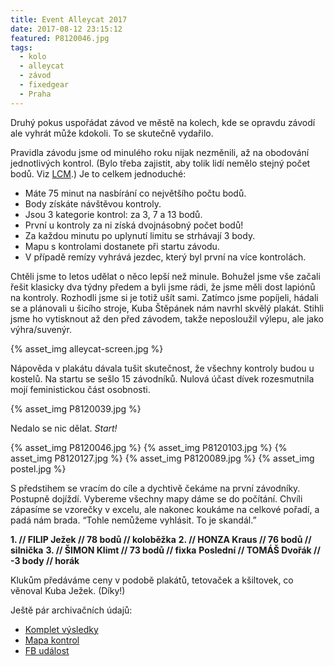 ```yaml
---
title: Event Alleycat 2017
date: 2017-08-12 23:15:12
featured: P8120046.jpg
tags:
  - kolo
  - alleycat
  - závod
  - fixedgear
  - Praha
---
```


Druhý pokus uspořádat závod ve městě na kolech, kde se opravdu závodí ale vyhrát může kdokoli. To se skutečně vydařilo.

<!-- more -->

Pravidla závodu jsme od minulého roku nijak nezměnili, až na obodování jednotlivých kontrol. (Bylo třeba zajistit, aby tolik lidí nemělo stejný počet bodů. Viz [LCM](https://www.wikiwand.com/en/Least_common_multiple).) Je to celkem jednoduché:

- Máte 75 minut na nasbírání co největšího počtu bodů.
- Body získáte návštěvou kontroly.
- Jsou 3 kategorie kontrol: za 3, 7 a 13 bodů.
- První u kontroly za ni získá dvojnásobný počet bodů!
- Za každou minutu po uplynutí limitu se strhávají 3 body.
- Mapu s kontrolami dostanete při startu závodu.
- V případě remízy vyhrává jezdec, který byl první na více kontrolách.

Chtěli jsme to letos udělat o něco lepší než minule. Bohužel jsme vše začali řešit klasicky dva týdny předem a byli jsme rádi, že jsme měli dost lapiónů na kontroly. Rozhodli jsme si je totiž ušít sami. Zatímco jsme popíjeli, hádali se a plánovali u šicího stroje, Kuba Štěpánek nám navrhl skvělý plakát. Stihli jsme ho vytisknout až den před závodem, takže neposloužil výlepu, ale jako výhra/suvenýr.

{% asset_img alleycat-screen.jpg %}

Nápověda v plakátu dávala tušit skutečnost, že všechny kontroly budou u kostelů. Na startu se sešlo 15 závodníků. Nulová účast dívek rozesmutnila mojí feministickou část osobnosti.

{% asset_img P8120039.jpg %}

Nedalo se nic dělat. _Start!_

{% asset_img P8120046.jpg %}
{% asset_img P8120103.jpg %}
{% asset_img P8120127.jpg %}
{% asset_img P8120089.jpg %}
{% asset_img postel.jpg %}

S předstihem se vracím do cíle a dychtivě čekáme na první závodníky. Postupně dojíždí. Vybereme všechny mapy dáme se do počítání. Chvíli zápasíme se vzorečky v excelu, ale nakonec koukáme na celkové pořadí, a padá nám brada. “Tohle nemůžeme vyhlásit. To je skandál.”

**1. // FILIP Ježek // 78 bodů // koloběžka**
**2. // HONZA Kraus // 76 bodů // silnička**
**3. // ŠIMON Klimt // 73 bodů // fixka**
**Poslední // TOMÁŠ Dvořák // -3 body // horák**

Klukům předáváme ceny v podobě plakátů, tetovaček a kšiltovek, co věnoval Kuba Ježek. (Díky!)

Ještě pár archivačních údajů:

- [Komplet výsledky](https://docs.google.com/spreadsheets/d/1hWOnrKbTVTIkQkPy5oaAhJYYQ7hE2sI1L4iHUssEYuM/edit?usp=sharing)
- [Mapa kontrol](https://drive.google.com/open?id=1uCLRRjtOHsRwK8nsXTA4o3YD4Pg&usp=sharing)
- [FB událost](https://www.facebook.com/events/480489032329729)
